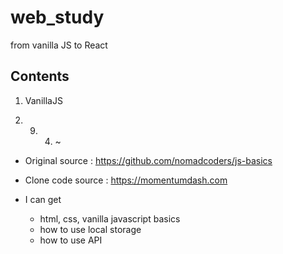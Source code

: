 # web_study

from vanilla JS to React

## Contents

1. VanillaJS

2020. 09. 04. ~ 

  * Original source : https://github.com/nomadcoders/js-basics
  
  * Clone code source : https://momentumdash.com

  * I can get
    * html, css, vanilla javascript basics
    * how to use local storage
    * how to use API